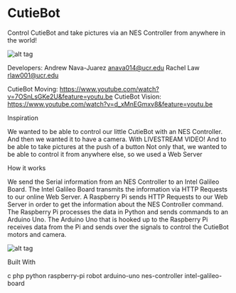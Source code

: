 # CutieBot
Control CutieBot and take pictures via an NES Controller from anywhere in the world!

![alt tag](http://i.imgur.com/2bzOjlL.jpg)

Developers:
Andrew Nava-Juarez anava014@ucr.edu
Rachel Law rlaw001@ucr.edu

CutieBot Moving: https://www.youtube.com/watch?v=7OSnLsGKe2U&feature=youtu.be CutieBot Vision: https://www.youtube.com/watch?v=d_xMnEGmxv8&feature=youtu.be

Inspiration

We wanted to be able to control our little CutieBot with an NES Controller. And then we wanted it to have a camera. With LIVESTREAM VIDEO! And to be able to take pictures at the push of a button Not only that, we wanted to be able to control it from anywhere else, so we used a Web Server

How it works

We send the Serial information from an NES Controller to an Intel Galileo Board. The Intel Galileo Board transmits the information via HTTP Requests to our online Web Server. A Raspberry Pi sends HTTP Requests to our Web Server in order to get the information about the NES Controller command. The Raspberry Pi processes the data in Python and sends commands to an Arduino Uno. The Arduino Uno that is hooked up to the Raspberry Pi receives data from the Pi and sends over the signals to control the CutieBot motors and camera.

![alt tag](http://i.imgur.com/3eBDLyr.jpg)

Built With

c
php
python
raspberry-pi
robot
arduino-uno
nes-controller
intel-galileo-board
